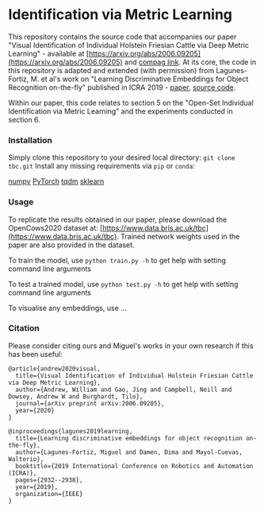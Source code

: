 # Identification via Metric Learning

This repository contains the source code that accompanies our paper "Visual Identification of Individual Holstein Friesian Cattle via Deep Metric Learning" - available at [https://arxiv.org/abs/2006.09205](https://arxiv.org/abs/2006.09205) and [compag link](tbc).
At its core, the code in this repository is adapted and extended (with permission) from Lagunes-Fortiz, M. et al's work on "Learning Discriminative Embeddings for Object Recognition on-the-fly" published in ICRA 2019 - [paper](https://ieeexplore.ieee.org/document/8793715), [source code](https://github.com/MikeLagunes/Supervised-Triplet-Network).

Within our paper, this code relates to section 5 on the "Open-Set Individual Identification via Metric Learning" and the experiments conducted in section 6.

### Installation

Simply clone this repository to your desired local directory: `git clone tbc.git`
Install any missing requirements via `pip` or `conda`:

[numpy](https://pypi.org/project/numpy/)
[PyTorch](https://pytorch.org/)
[tqdm](https://pypi.org/project/tqdm/)
[sklearn](https://pypi.org/project/scikit-learn/)

### Usage

To replicate the results obtained in our paper, please download the OpenCows2020 dataset at: [https://www.data.bris.ac.uk/tbc](https://www.data.bris.ac.uk/tbc).
Trained network weights used in the paper are also provided in the dataset.

To train the model, use `python train.py -h` to get help with setting command line arguments

To test a trained model, use `python test.py -h` to get help with setting command line arguments

To visualise any embeddings, use ...

### Citation

Please consider citing ours and Miguel's works in your own research if this has been useful:
```
@article{andrew2020visual,
  title={Visual Identification of Individual Holstein Friesian Cattle via Deep Metric Learning},
  author={Andrew, William and Gao, Jing and Campbell, Neill and Dowsey, Andrew W and Burghardt, Tilo},
  journal={arXiv preprint arXiv:2006.09205},
  year={2020}
}

@inproceedings{lagunes2019learning,
  title={Learning discriminative embeddings for object recognition on-the-fly},
  author={Lagunes-Fortiz, Miguel and Damen, Dima and Mayol-Cuevas, Walterio},
  booktitle={2019 International Conference on Robotics and Automation (ICRA)},
  pages={2932--2938},
  year={2019},
  organization={IEEE}
}
```
